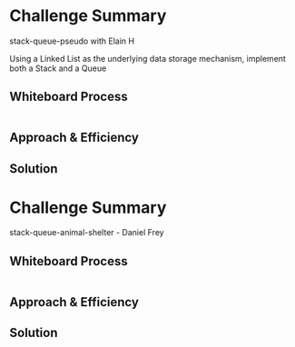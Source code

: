 # Challenge Summary
<!-- Description of the challenge -->
stack-queue-pseudo with Elain H 

Using a Linked List as the underlying data storage mechanism, implement both a Stack and a Queue


## Whiteboard Process
<!-- Embedded whiteboard image -->
![]()

## Approach & Efficiency
<!-- What approach did you take? Why? What is the Big O space/time for this approach? -->


## Solution
<!-- Show how to run your code, and examples of it in action -->

# Challenge Summary
<!-- Description of the challenge -->
stack-queue-animal-shelter - Daniel Frey




## Whiteboard Process
<!-- Embedded whiteboard image -->
![]()

## Approach & Efficiency
<!-- What approach did you take? Why? What is the Big O space/time for this approach? -->


## Solution
<!-- Show how to run your code, and examples of it in action -->

